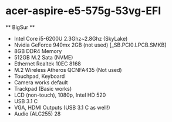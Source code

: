 # acer-aspire-e5-575g-53vg-EFI

** BigSur **

- Intel Core i5-6200U 2.3Ghz~2.8Ghz (SkyLake)
- Nvidia GeForce 940mx 2GB (not used) [\_SB.PCI0.LPCB.SMKB]
- 8GB DDR4 Memory
- 512GB M.2 Sata (NVME)
- Ethernet Realtek 10EC 8168
- M.2 Wireless Atheros QCNFA435 (Not used)
- Touchpad, Keyboard
- Camera works default
- Trackpad (Basic works)
- LCD (non-touch), 1080p, Intel HD 520
- USB 3.1 C
- VGA, HDMI Outputs (USB 3.1 C as well!)
- Audio (ALC255) 28
